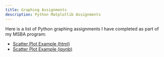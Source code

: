 ```yaml
---
title: Graphing Assignments
description: Python Matplotlib Assignments
---
```


Here is a list of Python graphing assignments I have completed as part of my MSBA program:
-   [Scatter Plot Example (html)](M3Graphing.html)
-   [Scatter Plot Example (ipynb)](M3Graphing.ipynb)
